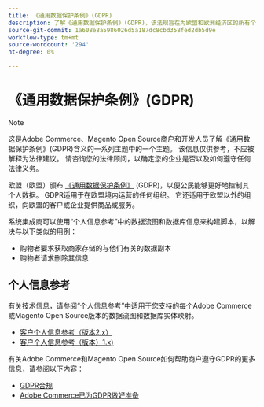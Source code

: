 ```yaml
---
title: 《通用数据保护条例》(GDPR)
description: 了解《通用数据保护条例》(GDPR)，该法规旨在为欧盟和欧洲经济区的所有个人制定数据保护和隐私法规。
source-git-commit: 1a608e8a5986026d5a187dc8cbd358fed2db5d9e
workflow-type: tm+mt
source-wordcount: '294'
ht-degree: 0%

---
```



# 《通用数据保护条例》(GDPR)

>[!NOTE]
>
>这是Adobe Commerce、Magento Open Source商户和开发人员了解《通用数据保护条例》(GDPR)含义的一系列主题中的一个主题。 该信息仅供参考，不应被解释为法律建议。 请咨询您的法律顾问，以确定您的企业是否以及如何遵守任何法律义务。

欧盟（欧盟）颁布 [《通用数据保护条例》](https://ec.europa.eu/info/law/law-topic/data-protection_en) (GDPR)，以便公民能够更好地控制其个人数据。 GDPR适用于在欧盟境内运营的任何组织。 它还适用于欧盟以外的组织，向欧盟的客户或企业提供商品或服务。

系统集成商可以使用“个人信息参考”中的数据流图和数据库信息来构建脚本，以解决与以下类似的用例：

- 购物者要求获取商家存储的与他们有关的数据副本
- 购物者请求删除其信息

## 个人信息参考

有关技术信息，请参阅“个人信息参考”中适用于您支持的每个Adobe Commerce或Magento Open Source版本的数据流图和数据库实体映射。

- [客户个人信息参考（版本2.x）](data-m2.md)
- [客户个人信息参考（版本）1.x)](data-m1.md)

有关Adobe Commerce和Magento Open Source如何帮助商户遵守GDPR的更多信息，请参阅以下内容：

- [GDPR合规](https://experienceleague.adobe.com/docs/commerce-admin/start/compliance/privacy/compliance-gdpr.html)
- [Adobe Commerce已为GDPR做好准备](https://business.adobe.com/privacy/general-data-protection-regulation.html)
